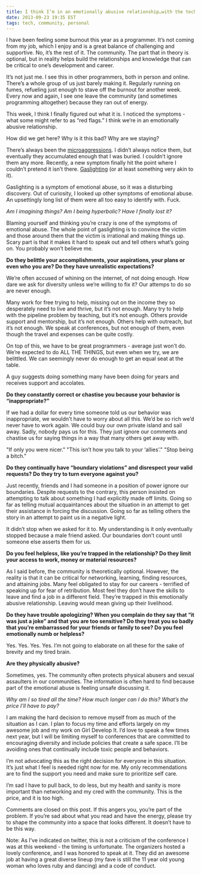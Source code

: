 ```yaml
---
title: I think I’m in an emotionally abusive relationship…with the tech community
date: 2013-09-23 19:35 EST
tags: tech, community, personal
---
```


I have been feeling some burnout this year as a programmer. It’s not coming from my job, which I enjoy and is a great balance of challenging and supportive. No, it’s the rest of it. The community. The part that in theory is optional, but in reality helps build the relationships and knowledge that can be critical to one’s development and career.

It’s not just me. I see this in other programmers, both in person and online. There’s a whole group of us just barely making it. Regularly running on fumes, refueling just enough to stave off the burnout for another week. Every now and again, I see one leave the community (and sometimes programming altogether) because they ran out of energy.

This week, I think I finally figured out what it is. I noticed the symptoms - what some might refer to as “red flags.” I think we’re in an emotionally abusive relationship.

How did we get here? Why is it this bad? Why are we staying?

There’s always been the [microaggressions](http://juliepagano.tumblr.com/post/46206589124/my-experiences-in-tech-death-by-1000-paper-cuts). I didn’t always notice them, but eventually they accumulated enough that I was buried. I couldn’t ignore them any more. Recently, a new symptom finally hit the point where I couldn’t pretend it isn’t there. [Gaslighting](http://en.wikipedia.org/wiki/Gaslighting) (or at least something very akin to it).

Gaslighting is a symptom of emotional abuse, so it was a disturbing discovery. Out of curiosity, I looked up other symptoms of emotional abuse. An upsettingly long list of them were all too easy to identify with. Fuck.

*Am I imagining things? Am I being hyperbolic? Have I finally lost it?*

Blaming yourself and thinking you’re crazy is one of the symptoms of emotional abuse. The whole point of gaslighting is to convince the victim and those around them that the victim is irrational and making things up. Scary part is that it makes it hard to speak out and tell others what’s going on. You probably won’t believe me.

**Do they belittle your accomplishments, your aspirations, your plans or even who you are? Do they have unrealistic expectations?**

We’re often accused of whining on the internet, of not doing enough. How dare we ask for diversity unless we’re willing to fix it? Our attemps to do so are never enough.

Many work for free trying to help, missing out on the income they so desperately need to live and thrive, but it’s not enough. Many try to help with the pipeline problem by teaching, but it’s not enough. Others provide support and mentorship, but it’s not enough. Others help with outreach, but it’s not enough. We speak at conferences, but not enough of them, even though the travel and expenses can be quite costly.

On top of this, we have to be great programmers - average just won’t do. We’re expected to do ALL THE THINGS, but even when we try, we are belittled. We can seemingly never do enough to get an equal seat at the table.

A guy suggests doing something many have been doing for years and receives support and accolates.

**Do they constantly correct or chastise you because your behavior is “inappropriate?”**

If we had a dollar for every time someone told us our behavior was inappropriate, we wouldn’t have to worry about all this. We’d be so rich we’d never have to work again. We could buy our own private island and sail away. Sadly, nobody pays us for this. They just ignore our comments and chastise us for saying things in a way that many others get away with.

"If only you were nicer." "This isn’t how you talk to your ‘allies’." "Stop being a bitch."

**Do they continually have “boundary violations” and disrespect your valid requests? Do they try to turn everyone against you?**

Just recently, friends and I had someone in a position of power ignore our boundaries. Despite requests to the contrary, this person insisted on attempting to talk about something I had explicitly made off limits. Going so far as telling mutual acquaintances about the situation in an attempt to get their assistance in forcing the discussion. Going so far as telling others the story in an attempt to paint us in a negative light.

It didn’t stop when we asked for it to. My understanding is it only eventually stopped because a male friend asked. Our boundaries don’t count until someone else asserts them for us.

**Do you feel helpless, like you’re trapped in the relationship? Do they limit your access to work, money or material resources?**

As I said before, the community is theoretically optional. However, the reality is that it can be critical for networking, learning, finding resources, and attaining jobs. Many feel obligated to stay for our careers - terrified of speaking up for fear of retribution. Most feel they don’t have the skills to leave and find a job in a different field. They’re trapped in this emotionally abusive relationship. Leaving would mean giving up their livelihood.

**Do they have trouble apologizing? When you complain do they say that “it was just a joke” and that you are too sensitive? Do they treat you so badly that you’re embarrassed for your friends or family to see? Do you feel emotionally numb or helpless?**

Yes. Yes. Yes. Yes. I’m not going to elaborate on all these for the sake of brevity and my tired brain.

**Are they physically abusive?**

Sometimes, yes. The community often protects physical abusers and sexual assaulters in our communities. The information is often hard to find because part of the emotional abuse is feeling unsafe discussing it.

*Why am I so tired all the time? How much longer can I do this? What’s the price I’ll have to pay?*

I am making the hard decision to remove myself from as much of the situation as I can. I plan to focus my time and efforts largely on my awesome job and my work on Girl Develop It. I’d love to speak a few times next year, but I will be limiting myself to conferences that are committed to encouraging diversity and include policies that create a safe space. I’ll be avoiding ones that continually include toxic people and behaviors.

I’m not advocating this as the right decision for everyone in this situation. It’s just what I feel is needed right now for me. My only recommendations are to find the support you need and make sure to prioritize self care.

I’m sad I have to pull back, to do less, but my health and sanity is more important than networking and my cred with the community. This is the price, and it is too high.

Comments are closed on this post. If this angers you, you’re part of the problem. If you’re sad about what you read and have the energy, please try to shape the community into a space that looks different. It doesn’t have to be this way.

Note: As I’ve indicated on twitter, this is not a criticism of the conference I was at this weekend - the timing is unfortunate. The organizers hosted a lovely conference, and I was honored to speak at it. They did an awesome job at having a great diverse lineup (my fave is still the 11 year old young woman who loves ruby and dancing) and a code of conduct.